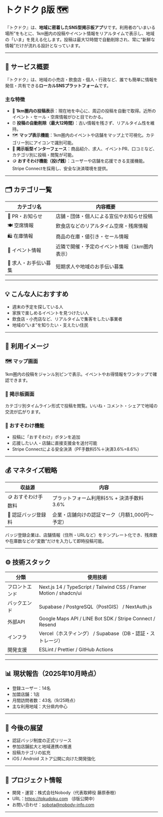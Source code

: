 # トクドク β版 🗺️

『トクドク』は、**地域に密着したSNS型掲示板アプリ**です。利用者の“いまいる場所”をもとに、1km圏内の投稿やイベント情報をリアルタイムで表示し、地域の「いま」を見える化します。投稿は最大12時間で自動削除され、常に“新鮮な情報”だけが流れる設計となっています。

---

## 🌟 サービス概要

『トクドク』は、地域の小売店・飲食店・個人・行政など、誰でも簡単に情報を発信・共有できる**ローカルSNSプラットフォーム**です。

### 主な特徴
- 📍 **1km圏内の投稿表示**：現在地を中心に、周辺の投稿を自動で取得。近所のイベント・セール・空席情報がひと目でわかる。
- ⏰ **投稿の自動削除（最大12時間）**：古い情報を残さず、リアルタイム性を維持。
- 🗺️ **マップ表示機能**：1km圏内のイベントや店舗をマップ上で可視化。カテゴリー別にアイコンで識別可能。
- 💬 **掲示板型インターフェース**：商品紹介、求人、イベントPR、口コミなど、カテゴリ別に投稿・閲覧が可能。
- 🪙 **おすそわけ機能（投げ銭）**：ユーザーや店舗を応援できる支援機能。Stripe Connectを採用し、安全な決済環境を提供。

---

## 🗂 カテゴリ一覧

| カテゴリ名 | 内容概要 |
|--------------|------------|
| 🏬 PR・お知らせ | 店舗・団体・個人による宣伝やお知らせ投稿 |
| 🍽️ 空席情報 | 飲食店などのリアルタイム空席・残席情報 |
| 🛍️ 在庫情報 | 商品の在庫・値引き・セール情報 |
| 🎪 イベント情報 | 近隣で開催・予定のイベント情報（1km圏内表示）|
| 💼 求人・お手伝い募集 | 短期求人や地域のお手伝い募集 |

---

## 💡 こんな人におすすめ

- 週末の予定を探している人
- 家族で楽しめるイベントを見つけたい人
- 飲食店・小売店など、リアルタイムで集客をしたい事業者
- 地域の“いま”を知りたい・支えたい住民

---

## 🧭 利用イメージ

### 🗺 マップ画面
1km圏内の投稿をジャンル別ピンで表示。イベントやお得情報をワンタップで確認できます。

### 💬 掲示板画面
カテゴリ別タイムライン形式で投稿を閲覧。いいね・コメント・シェアで地域の交流が広がります。

### 🎁 おすそわけ機能
- 投稿に「おすそわけ」ボタンを追加
- 応援したい人・店舗に直接支援金を送付可能
- Stripe Connectによる安全決済（PF手数料5%＋決済3.6%=8.6%）

---

## 💰 マネタイズ戦略

| 収益源 | 内容 |
|----------|-------|
| 🪙 おすそわけ手数料 | プラットフォーム利用料5% + 決済手数料3.6% |
| 🪪 認証バッジ登録料 | 企業・店舗向けの認証マーク（月額1,000円〜予定）|

バッジ登録企業は、店舗情報（住所・URLなど）をテンプレート化でき、残席数や在庫数などの“変数”だけを入力して即時投稿可能。

---

## ⚙️ 技術スタック

| 分類 | 使用技術 |
|------|------------|
| フロントエンド | Next.js 14 / TypeScript / Tailwind CSS / Framer Motion / shadcn/ui |
| バックエンド | Supabase / PostgreSQL（PostGIS） / NextAuth.js |
| 外部API | Google Maps API / LINE Bot SDK / Stripe Connect / Resend |
| インフラ | Vercel（ホスティング） / Supabase（DB・認証・ストレージ） |
| 開発支援 | ESLint / Prettier / GitHub Actions |

---

## 📊 現状報告（2025年10月時点）

- 登録ユーザー：14名
- 加盟店舗：1店
- 月間訪問者数：43名（9/25時点）
- 主な利用地域：大分県内中心

---

## 🚀 今後の展望

- 認証バッジ制度の正式リリース
- 参加店舗拡大と地域連携の推進
- 投稿カテゴリの拡充
- iOS / Android ストア公開に向けた開発強化

---

## 🧩 プロジェクト情報

- 開発・運営：株式会社Nobody（代表取締役 藤原泰樹）
- URL：https://tokudoku.com （β版公開中）
- お問い合わせ：sobota@nobody-info.com

---
